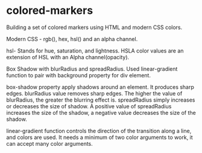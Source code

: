 # colored-markers
Building a set of colored markers using HTML and modern CSS colors.

Modern CSS - rgb(), hex, hsl() and an alpha channel.

hsl- Stands for hue, saturation, and lightness. HSLA color values are an extension of HSL with an Alpha channel(opacity).

Box Shadow with blurRadius and spreadRadius.
Used linear-gradient function to pair with background property for div element.

box-shadow property apply shadows around an element. It produces sharp edges.
blurRadius value removes sharp edges. The higher the value of blurRadius, the greater the blurring effect is.
spreadRadius simply increases or decreases the size of shadow.
A positive value of spreadRadius increases the size of the shadow, a negative value decreases the size of the shadow.

linear-gradient function controls the direction of the transition along a line, and colors are used. It needs a minimum of two color arguments to work, it can accept many color arguments.
